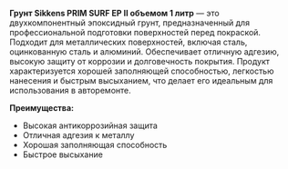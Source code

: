 **Грунт Sikkens PRIM SURF EP II объемом 1 литр** — это двухкомпонентный эпоксидный грунт, предназначенный для профессиональной подготовки поверхностей перед покраской. Подходит для металлических поверхностей, включая сталь, оцинкованную сталь и алюминий. Обеспечивает отличную адгезию, высокую защиту от коррозии и долговечность покрытия. Продукт характеризуется хорошей заполняющей способностью, легкостью нанесения и быстрым высыханием, что делает его идеальным для использования в авторемонте.

**Преимущества:**

- Высокая антикоррозийная защита
- Отличная адгезия к металлу
- Хорошая заполняющая способность
- Быстрое высыхание
